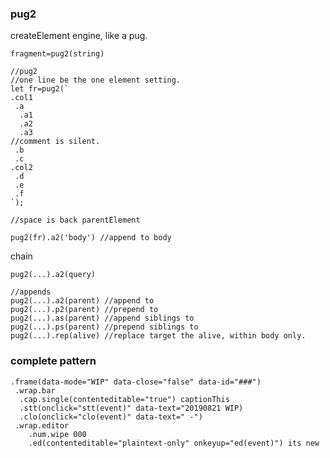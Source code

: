 ### pug2
createElement engine, like a pug.

```fragment=pug2(string)```

```
//pug2
//one line be the one element setting.
let fr=pug2(`
.col1
 .a 
  .a1
  .a2
  .a3
//comment is silent.  
 .b
 .c
.col2
 .d
 .e
 .f
`);

//space is back parentElement

pug2(fr).a2('body') //append to body

```
chain

```pug2(...).a2(query)```

```
//appends
pug2(...).a2(parent) //append to
pug2(...).p2(parent) //prepend to
pug2(...).as(parent) //append siblings to
pug2(...).ps(parent) //prepend siblings to
pug2(...).rep(alive) //replace target the alive, within body only.
```


### complete pattern
```
.frame(data-mode="WIP" data-close="false" data-id="###")
 .wrap.bar
  .cap.single(contenteditable="true") captionThis
  .stt(onclick="stt(event)" data-text="20190821 WIP)
  .clo(onclick="clo(event)" data-text="	-")
 .wrap.editor
    .num.wipe 000
    .ed(contenteditable="plaintext-only" onkeyup="ed(event)") its new
```

